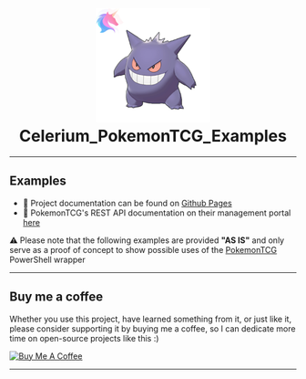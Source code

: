 <h1 align="center">
  <br>
  <a href="http://Celerium.org"><img src="https://raw.githubusercontent.com/Celerium/PokemonTCG-PowerShellWrapper/main/.github/images/Celerium_PoSHGallery_PokemonTCG.png" alt="_CeleriumDemo" width="200"></a>
  <br>
  Celerium_PokemonTCG_Examples
  <br>
</h1>

---

## Examples

- :book: Project documentation can be found on [Github Pages](https://celerium.github.io/PokemonTCG-PowerShellWrapper/)
- :book: PokemonTCG's REST API documentation on their management portal [here](https://docs.pokemontcg.io/)

:warning: Please note that the following examples are provided **"AS IS"** and only serve as a proof of concept to show possible uses of the [PokemonTCG](https://github.com/Celerium/PokemonTCG-PowerShellWrapper) PowerShell wrapper

---

## Buy me a coffee

Whether you use this project, have learned something from it, or just like it, please consider supporting it by buying me a coffee, so I can dedicate more time on open-source projects like this :)

<a href="https://www.buymeacoffee.com/Celerium" target="_blank"><img src="https://www.buymeacoffee.com/assets/img/guidelines/download-assets-sm-2.svg" alt="Buy Me A Coffee" style="width:150px;height:50px;"></a>

---
